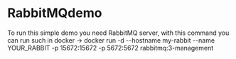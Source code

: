 # RabbitMQdemo
To run this simple demo you need RabbitMQ server,
with this command you can run such in docker -> docker run -d --hostname my-rabbit --name YOUR_RABBIT -p 15672:15672 -p 5672:5672 rabbitmq:3-management
